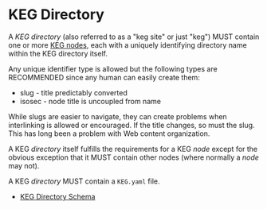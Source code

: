 # KEG Directory

A *KEG directory* (also referred to as a "keg site" or just "keg") MUST
contain one or more [KEG nodes](/keg-node), each with a uniquely
identifying directory name within the KEG directory itself.

Any unique identifier type is allowed but the following types are
RECOMMENDED since any human can easily create them:

* slug - title predictably converted
* isosec - node title is uncoupled from name

While slugs are easier to navigate, they can create problems when
interlinking is allowed or encouraged. If the title changes, so must the
slug. This has long been a problem with Web content organization.

A KEG *directory* itself fulfills the requirements for a KEG *node*
except for the obvious exception that it MUST contain other nodes (where
normally a *node* may not).

A KEG *directory* MUST contain a `KEG.yaml` file.

* [KEG Directory Schema](/schema-keg)
